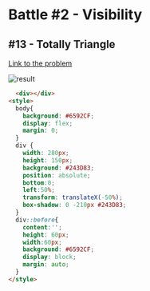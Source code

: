 # Battle #2 - Visibility

## #13 - Totally Triangle

[Link to the problem](https://cssbattle.dev/play/YbA1ojJfvlDWu2kCqRTG)

![result](https://firebasestorage.googleapis.com/v0/b/cssbattleapp.appspot.com/o/user%2Fummd3POvEDfFyeFvVdOMG3OOrwE2%2Ftargets%2Ftarget_syLTaHZ.png?alt=media)

```html
  <div></div>
<style>
  body{
    background: #6592CF;
    display: flex;
    margin: 0;
  }
  div {
    width: 280px;
    height: 150px;
    background: #243D83;
    position: absolute;
    bottom:0;
    left:50%;
    transform: translateX(-50%);
    box-shadow: 0 -210px #243D83;
  }
  div::before{
    content:'';
    height: 60px;
    width:60px;
    background: #6592CF;
    display: block;
    margin: auto;
  }
</style>
```
